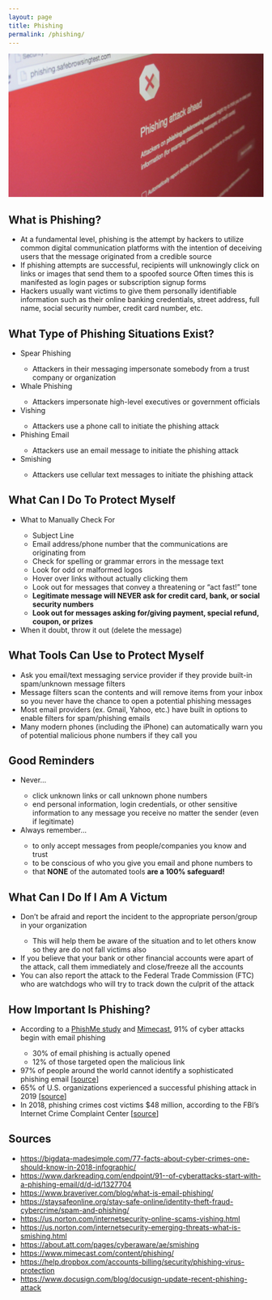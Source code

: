 ```yaml
---
layout: page
title: Phishing
permalink: /phishing/
---
```

![Phishing](/pic/phishing.jpg)

## What is Phishing?
<ul>
<li>At a fundamental level, phishing is the attempt by hackers to utilize common digital communication platforms with the intention of deceiving users that the message originated from a credible source</li>
<li>If phishing attempts are successful, recipients will unknowingly click on links or images that send them to a spoofed source
Often times this is manifested as login pages or subscription signup forms</li>
<li>Hackers usually want victims to give them personally identifiable information such as their online banking credentials, street address, full name, social security number, credit card number, etc.</li>
</ul>

## What Type of Phishing Situations Exist?
<ul>
<li>Spear Phishing</li>
<ul>
<li>Attackers in their messaging impersonate somebody from a trust company or organization</li>
</ul>
<li>Whale Phishing</li>
<ul>
<li>Attackers impersonate high-level executives or government officials</li>
</ul>
<li>Vishing</li>
<ul>
<li>Attackers use a phone call to initiate the phishing attack</li>
</ul>
<li>Phishing Email</li>
<ul>
<li>Attackers use an email message to initiate the phishing attack</li>
</ul>
<li>Smishing</li>
<ul>
<li>Attackers use cellular text messages to initiate the phishing attack</li>
</ul>
</ul>

## What Can I Do To Protect Myself
<ul>
<li>What to Manually Check For</li>
<ul>
<li>Subject Line</li>
<li>Email address/phone number that the communications are originating from</li>
<li>Check for spelling or grammar errors in the message text</li>
<li>Look for odd or malformed logos</li>
<li>Hover over links without actually clicking them</li>
<li>Look out for messages that convey a threatening or “act fast!” tone</li>
<li><b>Legitimate message will NEVER ask for credit card, bank, or social security numbers</b></li>
<li><b>Look out for messages asking for/giving payment, special refund, coupon, or prizes</b></li>
</ul>
<li>When it doubt, throw it out (delete the message)</li>
</ul>

## What Tools Can Use to Protect Myself
<ul>
<li>Ask you email/text messaging service provider if they provide built-in spam/unknown message filters</li>
<li>Message filters scan the contents and will remove items from your inbox so you never have the chance to open a potential phishing messages</li>
<li>Most email providers (ex. Gmail, Yahoo, etc.) have built in options to enable filters for spam/phishing emails</li>
<li>Many modern phones (including the iPhone) can automatically warn you of potential malicious phone numbers if they call you</li>
</ul>

## Good Reminders
<ul>
<li>Never…</li>
<ul>
<li>click unknown links or call unknown phone numbers</li>
<li>end personal information, login credentials, or other sensitive information to any message you receive no matter the sender (even if legitimate)</li>
</ul>
<li>Always remember…</li>
<ul>
<li>to only accept messages from people/companies you know and trust</li>
<li>to be conscious of who you give you email and phone numbers to</li>
<li>that <b>NONE</b> of the automated tools <b>are a 100% safeguard!</b></li>
</ul>
</ul>

## What Can I Do If I Am A Victum
<ul>
<li>Don’t be afraid and report the incident to the appropriate person/group in your organization</li>
<ul>
<li>This will help them be aware of the situation and to let others know so they are do not fall victims also</li>
</ul>
<li>If you believe that your bank or other financial accounts were apart of the attack, call them immediately and close/freeze all the accounts</li>
<li>You can also report the attack to the Federal Trade Commission (FTC) who are watchdogs who will try to track down the culprit of the attack</li>
</ul>

## How Important Is Phishing?
<ul>
<li>According to a <a href="https://cofense.com/wp-content/uploads/2017/10/PhishMe_EnterprisePhishingSusceptibilityReport_2015_Final.pdf"><u>PhishMe study</u></a> and <a href="https://www.mimecast.com/content/phishing/"><u>Mimecast</u></a>, 91% of cyber attacks begin with email phishing</li>
<ul>
<li>30% of email phishing is actually opened</li>
<li>12% of those targeted open the malicious link</li>
</ul>
<li>97% of people around the world cannot identify a sophisticated phishing email [<a href="https://www.braveriver.com/blog/what-is-email-phishing/"><u>source</u></a>]</li>
<li>65% of U.S. organizations experienced a successful phishing attack in 2019 [<a href="https://www.proofpoint.com/us/resources/threat-reports/state-of-phish"><u>source</u></a>]</li>
<li>In 2018, phishing crimes cost victims $48 million, according to the FBI’s Internet Crime Complaint Center [<a href="https://us.norton.com/internetsecurity-online-scams-vishing.html"><u>source</u></a>]</li>
</ul>

## Sources
<ul>
<li><a href="https://bigdata-madesimple.com/77-facts-about-cyber-crimes-one-should-know-in-2018-infographic/"><u>https://bigdata-madesimple.com/77-facts-about-cyber-crimes-one-should-know-in-2018-infographic/</u></a></li>
<li><a href="https://www.darkreading.com/endpoint/91--of-cyberattacks-start-with-a-phishing-email/d/d-id/1327704"><u>https://www.darkreading.com/endpoint/91--of-cyberattacks-start-with-a-phishing-email/d/d-id/1327704</u></a></li>
<li><a href="https://www.braveriver.com/blog/what-is-email-phishing/"><u>https://www.braveriver.com/blog/what-is-email-phishing/</u></a></li>
<li><a href="https://staysafeonline.org/stay-safe-online/identity-theft-fraud-cybercrime/spam-and-phishing/"><u>https://staysafeonline.org/stay-safe-online/identity-theft-fraud-cybercrime/spam-and-phishing/</u></a></li>
<li><a href="https://us.norton.com/internetsecurity-online-scams-vishing.html"><u>https://us.norton.com/internetsecurity-online-scams-vishing.html</u></a></li>
<li><a href="https://us.norton.com/internetsecurity-emerging-threats-what-is-smishing.html"><u>https://us.norton.com/internetsecurity-emerging-threats-what-is-smishing.html</u></a></li>
<li><a href="https://about.att.com/pages/cyberaware/ae/smishing"><u>https://about.att.com/pages/cyberaware/ae/smishing</u></a></li>
<li><a href="https://www.mimecast.com/content/phishing/"><u>https://www.mimecast.com/content/phishing/</u></a></li>
<li><a href="https://help.dropbox.com/accounts-billing/security/phishing-virus-protection"><u>https://help.dropbox.com/accounts-billing/security/phishing-virus-protection</u></a></li>
<li><a href="https://www.docusign.com/blog/docusign-update-recent-phishing-attack"><u>https://www.docusign.com/blog/docusign-update-recent-phishing-attack</u></a></li>
</ul>
